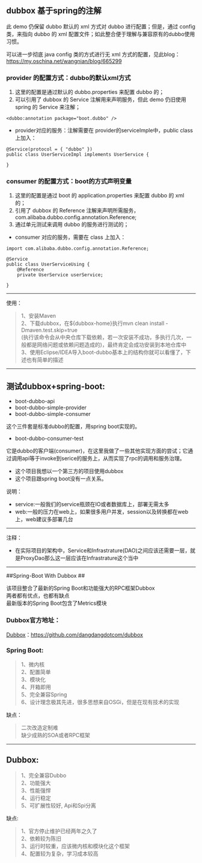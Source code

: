 ## dubbox 基于spring的注解

此 demo 仍保留 dubbo 默认的 xml 方式对 dubbo 进行配置；但是，通过 config 类，来指向 dubbo 的 xml 配置文件；如此整合便于理解与兼容原有的dubbo使用习惯。

可以进一步彻底 java config 类的方式进行无 xml 方式的配置，见此blog：https://my.oschina.net/wangnian/blog/665299


### provider 的配置方式：dubbo的默认xml方式

1. 这里的配置是通过默认的 dubbo.properties 来配置 dubbo 的；
2. 可以引用了 dubbox 的 Service 注解用来声明服务，但此 demo 仍旧使用 spring 的 Service 来注解；

```
<dubbo:annotation package="boot.dubbo" />

```

- provider对应的服务：注解需要在 provider的serviceImple中，public class上加入：

```
@Service(protocol = { "dubbo" })
public class UserServiceImpl implements UserService {

}
```

### consumer 的配置方式：boot的方式声明变量
1. 这里的配置是通过 boot 的 application.properties 来配置 dubbo 的 xml 的；
2. 引用了 dubbox 的 Reference 注解来声明所需服务， com.alibaba.dubbo.config.annotation.Reference;
3. 通过单元测试来调用 dubbo 的服务进行测试的；

- consumer 对应的服务，需要在 class 上加入：

```
import com.alibaba.dubbo.config.annotation.Reference;

@Service
public class UserServiceUsing {
	@Reference
	private UserService userService;
	
}
```	


---------------------------------------------------------

使用：<br>
 > 1、安装Maven<br>
 > 2、下载dubbox，在${dubbox-home}执行mvn clean install -Dmaven.test.skip=true <br> (执行该命令会从中央仓库下载依赖，若一次安装不成功，多执行几次，一般都是网络问题或依赖问题造成的)，最终肯定会成功安装到本地仓库中<br>
 > 3、使用Eclipse/IDEA导入boot-dubbo基本上的结构你就可以看懂了，下述也有简单的描述<br>
 

 ---------------------------------------
 
 
## 测试dubbox+spring-boot:<br>
 * boot-dubbo-api
 * boot-dubbo-simple-provider
 * boot-dubbo-simple-consumer

这个三件套是标准dubbo的配置，用spring boot实现的。

 * boot-dubbo-consumer-test 
 
它是dubbo的客户端(consumer)，在这里我做了一些其他实现方面的尝试；它通过调用api等于invoke到serice的服务上，从而实现了rpc的调用和服务治理。<br>

 * 这个项目我想以一个第三方的项目使用dubbox
 * 这个项目跟spring boot没有一点关系。



说明：<br>
 * service:一般我们的service瓶颈在IO或者数据库上，部署无需太多
 * web:一般的压力在web上，如果很多用户并发，session以及转换都在web上，web建议多部署几台

--------------------------------------
注释：<br>
 * 在实际项目的架构中，Service和Infrastrature(DAO)之间应该还需要一层，就是ProxyDao那么这一层应该在Infrastrature这个当中


 ----

##Spring-Boot With Dubbox ##

该项目整合了最新的Spring Boot和功能强大的RPC框架Dubbox<br>
两者都有优点，也都有缺点<br>
最新版本的Spring Boot包含了Metrics模块<br>

### Dubbox官方地址：<br>
[Dubbox](https://github.com/dangdangdotcom/dubbox)：https://github.com/dangdangdotcom/dubbox<br>


### Spring Boot: <br>
 
> 1、微内核<br>
> 2、配置简单<br>
> 3、模块化<br>
> 4、开箱即用<br>
> 5、完全兼容Spring<br>
> 6、设计理念极其先进，很多思想来自OSGi，但是在现有技术的实现<br>


缺点：<br>

 > 二次改造定制难<br>
 > 缺少成熟的SOA或者RPC框架<br>


----------


Dubbox:<br>
-------
 > 1、完全兼容Dubbo<br>
 > 2、功能强大<br>
 > 3、性能强悍<br>
 > 4、运行稳定<br>
 > 5、可扩展性较好, Api和Spi分离<br>

缺点:

> 1、官方停止维护已经两年之久了<br>
 > 2、依赖较为陈旧<br>
 > 3、运行时较重，应该微内核和模块化这个框架<br>
 > 4、配置较为复杂，学习成本较高<br>


